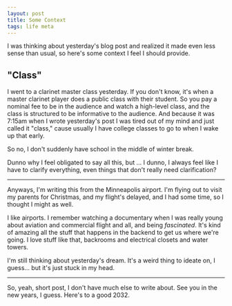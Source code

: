 ```yaml
---
layout: post
title: Some Context
tags: life meta
---
```


I was thinking about yesterday's blog post and realized it made even less sense than usual, so here's some context
I feel I should provide.

## "Class"

I went to a clarinet master class yesterday. If you don't know, it's when a master clarinet player does a public class
with their student. So you pay a nominal fee to be in the audience and watch a high-level class, and the class is
structured to be informative to the audience. And because it was 7:15am when I wrote yesterday's post I was tired
out of my mind and just called it "class," cause usually I have college classes to go to when I wake up that early.

So no, I don't suddenly have school in the middle of winter break.

Dunno why I feel obligated to say all this, but ... I dunno, I always feel like I have to clarify everything, even
things that don't really need clarification?

---

Anyways, I'm writing this from the Minneapolis airport. I'm flying out to visit my parents for Christmas, and my flight's
delayed, and I had some time, so I thought I might as well.

I like airports. I remember watching a documentary when I was really young about aviation and commercial flight and all,
and being *fascinated*. It's kind of amazing all the stuff that happens in the backend to get us where we're going.
I love stuff like that, backrooms and electrical closets and water towers.

I'm still thinking about yesterday's dream. It's a weird thing to ideate on, I guess... but it's just stuck in my head.

---

So, yeah, short post, I don't have much else to write about. See you in the new years, I guess.
Here's to a good 2032.
